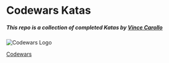 # Codewars Katas

##### This repo is a collection of completed Katas by [Vince Carollo](https://www.github.com/vincecarollo)


![Codewars Logo](https://s3-us-west-1.amazonaws.com/pathrise-website-guide-wp/guides/wp-content/uploads/2019/06/10173017/codewars-logo-1.png)

[Codewars](https://www.codewars.com)
